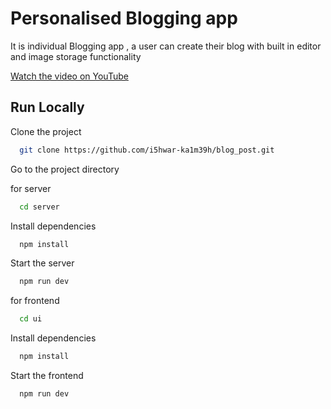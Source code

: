 
# Personalised Blogging app

It is individual Blogging app , a user can create their blog with built in editor and image storage functionality


[Watch the video on YouTube](https://www.youtube.com/watch?v=MhyCFmS-ABk)

## Run Locally

Clone the project

```bash
  git clone https://github.com/i5hwar-ka1m39h/blog_post.git
```

Go to the project directory

for server

```bash 
  cd server
```

Install dependencies

```bash
  npm install
```

Start the server

```bash
  npm run dev
```
for frontend 

```bash 
  cd ui
```

Install dependencies

```bash
  npm install
```

Start the frontend

```bash
  npm run dev



